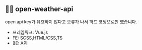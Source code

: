 ## 😶‍🌫️ open-weather-api

open api key가 유효하지 않다고 오류가 나서 하드 코딩으로만 했습니다.

- 프레임워크: Vue.js
- FE: SCSS,HTML/CSS,TS
- BE: API


